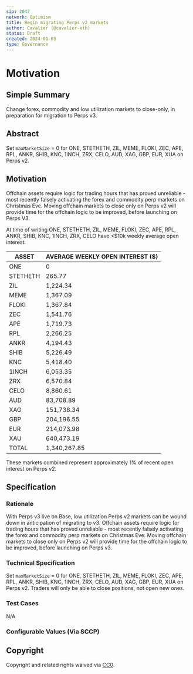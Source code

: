 ```yaml
---
sip: 2047
network: Optimism
title: Begin migrating Perps v2 markets
author: Cavalier (@cavalier-eth)
status: Draft
created: 2024-01-03
type: Governance
---
```


# Motivation
<!--You can leave these HTML comments in your merged SIP and delete the visible duplicate text guides, they will not appear and may be helpful to refer to if you edit it again. This is the suggested template for new SIPs. Note that an SIP number will be assigned by an editor. When opening a pull request to submit your SIP, please use an abbreviated title in the filename, `sip-draft_title_abbrev.md`. The title should be 44 characters or less.-->

## Simple Summary
<!--"If you can't explain it simply, you don't understand it well enough." Simply describe the outcome the proposed changes intends to achieve. This should be non-technical and accessible to a casual community member.-->
Change forex, commodity and low utilization markets to close-only, in preparation for migration to Perps v3.

## Abstract

<!--A short (~200 word) description of the proposed change, the abstract should clearly describe the proposed change. This is what *will* be done if the SIP is implemented, not *why* it should be done or *how* it will be done. If the SIP proposes deploying a new contract, write, "we propose to deploy a new contract that will do x".-->

Set `maxMarketSize` = 0 for ONE, STETHETH, ZIL, MEME, FLOKI, ZEC, APE, RPL, ANKR, SHIB, KNC, 1INCH, ZRX, CELO, AUD, XAG, GBP, EUR, XUA on Perps v2. 

## Motivation

<!--This is the problem statement. This is the *why* of the SIP. It should clearly explain *why* the current state of the protocol is inadequate.  It is critical that you explain *why* the change is needed, if the SIP proposes changing how something is calculated, you must address *why* the current calculation is inaccurate or wrong. This is not the place to describe how the SIP will address the issue!-->

Offchain assets require logic for trading hours that has proved unreliable - most recently falsely activating the forex and commodity perp markets on Christmas Eve. Moving offchain markets to close only on Perps v2 will provide time for the offchain logic to be improved, before launching on Perps V3. 

At time of writing ONE, STETHETH, ZIL, MEME, FLOKI, ZEC, APE, RPL, ANKR, SHIB, KNC, 1INCH, ZRX, CELO have <$10k weekly average open interest.

| ASSET    | AVERAGE WEEKLY OPEN INTEREST ($)|
|----------|----------------------|
| ONE      | 0                    |
| STETHETH | 265.77               |
| ZIL      | 1,224.34             |
| MEME     | 1,367.09             |
| FLOKI    | 1,367.84             |
| ZEC      | 1,541.76             |
| APE      | 1,719.73             |
| RPL      | 2,266.25             |
| ANKR     | 4,194.43             |
| SHIB     | 5,226.49             |
| KNC      | 5,418.40             |
| 1INCH    | 6,053.35             |
| ZRX      | 6,570.84             |
| CELO     | 8,860.61             |
| AUD      | 83,708.89            |
| XAG      | 151,738.34           |
| GBP      | 204,196.55           |
| EUR      | 214,073.98           |
| XAU      | 640,473.19           |
| TOTAL    | 1,340,267.85         |

These markets combined represent approximately 1% of recent open interest on Perps v2.

## Specification

<!--The specification should describe the syntax and semantics of any new feature, there are five sections
1. Overview
2. Rationale
3. Technical Specification
4. Test Cases
5. Configurable Values
-->

### Rationale

<!--This is where you explain the reasoning behind how you propose to solve the problem. Why did you propose to implement the change in this way, what were the considerations and trade-offs. The rationale fleshes out what motivated the design and why particular design decisions were made. It should describe alternate designs that were considered and related work. The rationale may also provide evidence of consensus within the community, and should discuss important objections or concerns raised during discussion.-->

With Perps v3 live on Base, low utilization Perps v2 markets can be wound down in anticipation of migrating to v3. Offchain assets require logic for trading hours that has proved unreliable - most recently falsely activating the forex and commodity perp markets on Christmas Eve. Moving offchain markets to close only on Perps v2 will provide time for the offchain logic to be improved, before launching on Perps v3. 

### Technical Specification

<!--The technical specification should outline the public API of the changes proposed. That is, changes to any of the interfaces Synthetix currently exposes or the creations of new ones.-->

Set `maxMarketSize` = 0 for ONE, STETHETH, ZIL, MEME, FLOKI, ZEC, APE, RPL, ANKR, SHIB, KNC, 1INCH, ZRX, CELO, AUD, XAG, GBP, EUR, XUA on Perps v2. Traders will only be able to close positions, not open new ones.

### Test Cases

<!--Test cases for an implementation are mandatory for SIPs but can be included with the implementation..-->

N/A

### Configurable Values (Via SCCP)

<!--Please list all values configurable via SCCP under this implementation.-->

## Copyright

Copyright and related rights waived via [CC0](https://creativecommons.org/publicdomain/zero/1.0/).
